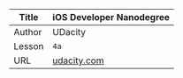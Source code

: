 Title  | iOS Developer Nanodegree
-------|-------------------
Author | UDacity
Lesson | `4a`
URL    | [udacity.com](https://www.udacity.com/course/ios-developer-nanodegree--nd003)
